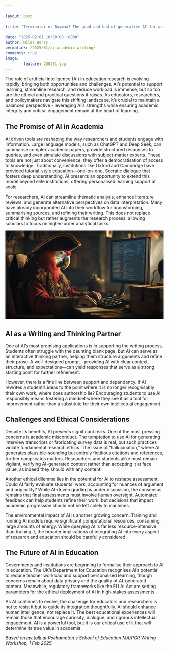 ```yaml
---  

layout: post  

title: "Terminator or Baymax? The good and bad of generative AI for academic writing."  

date: "2025-02-01 18:00:00 +0000"
author: Miles Berry
permalink: /2025/01/ai-academic-writing/
comments: true
image:
        feature: 250201.jpg
---
```


The role of artificial intelligence (AI) in education research  is evolving rapidly, bringing both opportunities and challenges. AI’s potential to support learning, streamline research, and reduce workload is immense, but so too are the ethical and practical questions it raises. As educators, researchers, and policymakers navigate this shifting landscape, it’s crucial to maintain a balanced perspective - leveraging AI’s strengths while ensuring academic integrity and critical engagement remain at the heart of learning.

## The Promise of AI in Academia

AI driven tools are reshaping the way researchers and students engage with information. Large language models, such as ChatGPT and Deep Seek, can summarise complex academic papers, provide structured responses to queries, and even simulate discussions with subject-matter experts. These tools are not just about convenience; they offer a democratisation of access to knowledge. Traditionally, institutions like Oxford and Cambridge have provided tutorial-style education—one-on-one, Socratic dialogue that fosters deep understanding. AI presents an opportunity to extend this model beyond elite institutions, offering personalised learning support at scale.

For researchers, AI can streamline thematic analysis, enhance literature reviews, and generate alternative perspectives on data interpretation. Many have already incorporated AI into their workflow for brainstorming, summarising sources, and refining their writing. This does not replace critical thinking but rather augments the research process, allowing scholars to focus on higher-order analytical tasks.

![Stochastic pirate](/images/pirate.jpeg)

## AI as a Writing and Thinking Partner

One of AI’s most promising applications is in supporting the writing process. Students often struggle with the daunting blank page, but AI can serve as an interactive thinking partner, helping them structure arguments and refine their prose. A well-designed prompt—providing AI with clear context, structure, and expectations—can yield responses that serve as a strong starting point for further refinement.

However, there is a fine line between support and dependency. If AI rewrites a student’s ideas to the point where it is no longer recognisably their own work, where does authorship lie? Encouraging students to use AI responsibly means fostering a mindset where they see it as a tool for improvement rather than a substitute for their own intellectual engagement.

## Challenges and Ethical Considerations

Despite its benefits, AI presents significant risks. One of the most pressing concerns is academic misconduct. The temptation to use AI for generating interview transcripts or fabricating survey data is real, but such practices violate fundamental research ethics. The issue of “hallucination,” where AI generates plausible-sounding but entirely fictitious citations and references, further complicates matters. Researchers and students alike must remain vigilant, verifying AI-generated content rather than accepting it at face value, as indeed they should with any content!

Another ethical dilemma lies in the potential for AI to reshape assessment. Could AI fairly evaluate students' work, accounting for nuances of argument and originality? While AI-driven grading is under discussion, the consensus remains that final assessments must involve human oversight. Automated feedback can help students refine their work, but decisions that impact academic progression should not be left solely to machines.

The environmental impact of AI is another growing concern. Training and running AI models require significant computational resources, consuming large amounts of energy. While querying AI is far less resource-intensive than training it, the broader implications of integrating AI into every aspect of research and education should be carefully considered.

## The Future of AI in Education

Governments and institutions are beginning to formalise their approach to AI in education. The UK’s Department for Education recognises AI’s potential to reduce teacher workload and support personalised learning, though concerns remain about data privacy and the quality of AI-generated content. Meanwhile, regulatory frameworks like the EU AI Act are setting parameters for the ethical deployment of AI in high-stakes assessments.

As AI continues to evolve, the challenge for educators and researchers is not to resist it but to guide its integration thoughtfully. AI should enhance human intelligence, not replace it. The best educational experiences will remain those that encourage curiosity, dialogue, and rigorous intellectual engagement. AI is a powerful tool, but it is our critical use of it that will determine its true value in academia.

*Based on [my talk](https://docs.google.com/presentation/d/1i9qEDcSMazNQ-pLC4rC-D0AH3yXJGmsOqTmmlhkNdIE/edit#slide=id.p) at Roehampton's School of Education MA/PGR Writing Workshop, 1 Feb 2025.*
